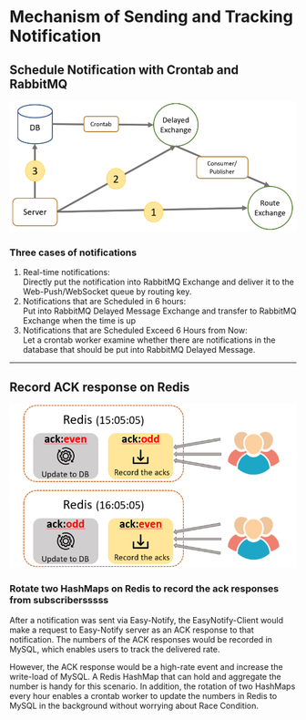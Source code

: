 # Mechanism of Sending and Tracking Notification
## Schedule Notification with Crontab and RabbitMQ  
<p align="center">
  <img src="./imgs/notification-flow.png" alt="Notification Flow Chart" width="800" />
</p>

### Three cases of notifications  
1. Real-time notifications:  
Directly put the notification into RabbitMQ Exchange and deliver it to the Web-Push/WebSocket queue by routing key.
2. Notifications that are Scheduled in 6 hours:  
Put into RabbitMQ Delayed Message Exchange and transfer to RabbitMQ Exchange when the time is up
3. Notifications that are Scheduled Exceed 6 Hours from Now:  
Let a crontab worker examine whether there are notifications in the database that should be put into RabbitMQ Delayed Message.  
----------

## Record ACK response on Redis  
<p align="center">
  <img src="./imgs/ack-response.png" alt="./imgs/ack-response.png" width="800" />
</p>

### Rotate two HashMaps on Redis to record the ack responses from subscribersssss
After a notification was sent via Easy-Notify, the EasyNotify-Client would make a request to Easy-Notify server as an ACK response to that notification. The numbers of the ACK responses would be recorded in MySQL, which enables users to track the delivered rate.

However, the ACK response would be a high-rate event and increase the write-load of MySQL. A Redis HashMap that can hold and aggregate the number is handy for this scenario. In addition, the rotation of two HashMaps every hour enables a crontab worker to update the numbers in Redis to MySQL in the background without worrying about Race Condition.